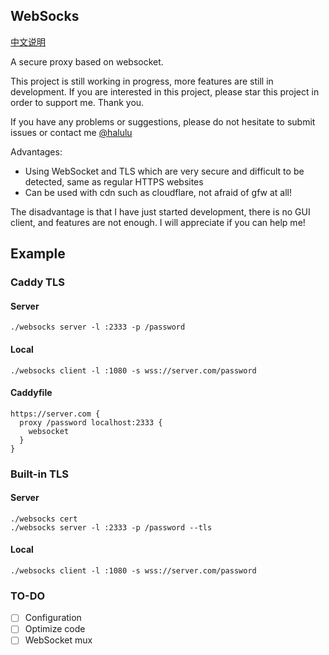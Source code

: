 ## WebSocks

[中文说明](https://github.com/lzjluzijie/websocks/blob/master/README-zh.md)

A secure proxy based on websocket.

This project is still working in progress, more features are still in development. If you are interested in this project, please star this project in order to support me. Thank you.

If you have any problems or suggestions, please do not hesitate to submit issues or contact me [@halulu](https://t.me/halulu)

Advantages:

- Using WebSocket and TLS which are very secure and difficult to be detected, same as regular HTTPS websites
- Can be used with cdn such as cloudflare, not afraid of gfw at all!

The disadvantage is that I have just started development, there is no GUI client, and features are not enough. I will appreciate if you can help me!

## Example

### Caddy TLS

#### Server
```
./websocks server -l :2333 -p /password
```

#### Local
```
./websocks client -l :1080 -s wss://server.com/password
```

#### Caddyfile
```
https://server.com {
  proxy /password localhost:2333 {
    websocket
  }
}
```

### Built-in TLS

#### Server
```
./websocks cert
./websocks server -l :2333 -p /password --tls
```

#### Local
```
./websocks client -l :1080 -s wss://server.com/password
```

### TO-DO
 - [ ] Configuration
 - [ ] Optimize code
 - [ ] WebSocket mux
